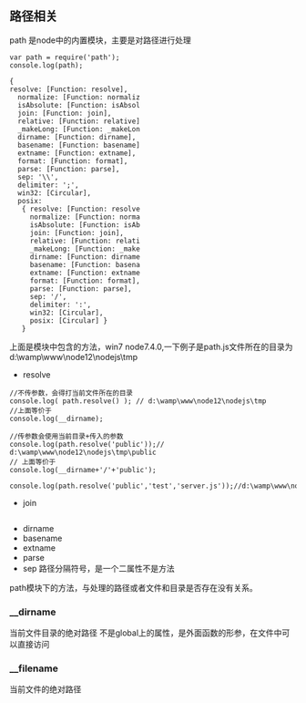 
## 路径相关
path 是node中的内置模块，主要是对路径进行处理

```
var path = require('path');
console.log(path);

```

```
{ 
resolve: [Function: resolve],
  normalize: [Function: normaliz
  isAbsolute: [Function: isAbsol
  join: [Function: join],
  relative: [Function: relative]
  _makeLong: [Function: _makeLon
  dirname: [Function: dirname],
  basename: [Function: basename]
  extname: [Function: extname],
  format: [Function: format],
  parse: [Function: parse],
  sep: '\\',
  delimiter: ';',
  win32: [Circular],
  posix:
   { resolve: [Function: resolve
     normalize: [Function: norma
     isAbsolute: [Function: isAb
     join: [Function: join],
     relative: [Function: relati
     _makeLong: [Function: _make
     dirname: [Function: dirname
     basename: [Function: basena
     extname: [Function: extname
     format: [Function: format],
     parse: [Function: parse],
     sep: '/',
     delimiter: ':',
     win32: [Circular],
     posix: [Circular] }
   }
```
上面是模块中包含的方法，win7 node7.4.0,一下例子是path.js文件所在的目录为d:\wamp\www\node12\nodejs\tmp
- resolve 
```
//不传参数，会得打当前文件所在的目录
console.log( path.resolve() ); // d:\wamp\www\node12\nodejs\tmp
//上面等价于 
console.log(__dirname); 

//传参数会使用当前目录+传入的参数                                  
console.log(path.resolve('public'));// d:\wamp\www\node12\nodejs\tmp\public
// 上面等价于
console.log(__dirname+'/'+'public');

console.log(path.resolve('public','test','server.js'));//d:\wamp\www\node12\nodejs\tmp\public\test\server.js

```
- join

```
```
- dirname
- basename
- extname 
- parse
- sep 路径分隔符号，是一个二属性不是方法

path模块下的方法，与处理的路径或者文件和目录是否存在没有关系。

### __dirname
当前文件目录的绝对路径
不是global上的属性，是外面函数的形参，在文件中可以直接访问


### __filename
当前文件的绝对路径



